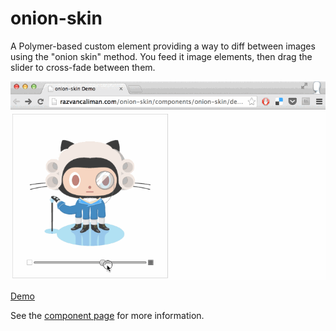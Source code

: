 # onion-skin

A Polymer-based custom element providing a way to diff between images using the "onion skin" method.
You feed it image elements, then drag the slider to cross-fade between them.

![Video demo](./onion-skin-demo.gif)

[Demo](http://razvancaliman.com/onion-skin/components/onion-skin/demo.html)

See the [component page](http://oslego.github.io/onion-skin) for more information.
